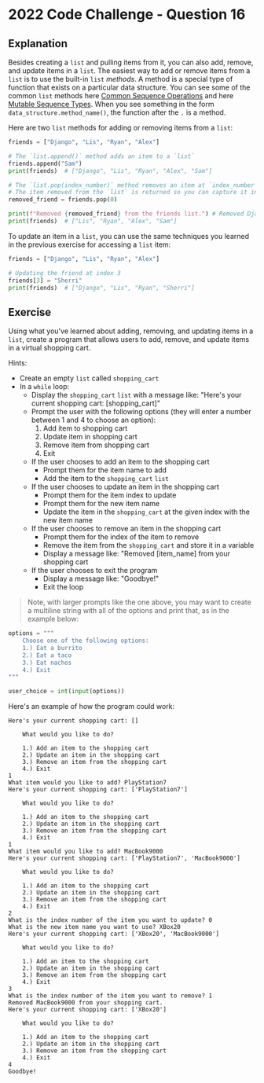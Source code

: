 # 2022 Code Challenge - Question 16 

## Explanation

Besides creating a `list` and pulling items from it, you can also add, remove, and update items in a `list`.
The easiest way to add or remove items from a `list` is to use the built-in `list` *methods*. A method is a
special type of function that exists on a particular data structure. You can see some of the common `list`
methods here [Common Sequence Operations](https://docs.python.org/3/library/stdtypes.html#common-sequence-operations)
and here [Mutable Sequence Types](https://docs.python.org/3/library/stdtypes.html#mutable-sequence-types). 
When you see something in the form `data_structure.method_name()`, the function after the `.` is a method.

Here are two `list` methods for adding or removing items from a `list`:

```python
friends = ["Django", "Lis", "Ryan", "Alex"]

# The `list.append()` method adds an item to a `list`
friends.append("Sam")
print(friends)  # ["Django", "Lis", "Ryan", "Alex", "Sam"]

# The `list.pop(index_number)` method removes an item at `index_number` from a `list`
# The item removed from the `list` is returned so you can capture it in a variable if you wish
removed_friend = friends.pop(0)

print(f"Removed {removed_friend} from the friends list.") # Removed Django from the friends list.
print(friends)  # ["Lis", "Ryan", "Alex", "Sam"] 
```

To update an item in a `list`, you can use the same techniques you learned in the previous exercise for
accessing a `list` item:

```python
friends = ["Django", "Lis", "Ryan", "Alex"]

# Updating the friend at index 3
friends[3] = "Sherri"
print(friends)  # ["Django", "Lis", "Ryan", "Sherri"]
```

## Exercise

Using what you've learned about adding, removing, and updating items in a `list`, create a program
that allows users to add, remove, and update items in a virtual shopping cart.

Hints:
- Create an empty `list` called `shopping_cart`
- In a `while` loop:
    - Display the `shopping_cart` `list` with a message like: "Here's your current shopping cart: [shopping_cart]"
    - Prompt the user with the following options (they will enter a number between 1 and 4 to choose an option):
        1. Add item to shopping cart
        2. Update item in shopping cart
        3. Remove item from shopping cart
        4. Exit
    - If the user chooses to add an item to the shopping cart
        - Prompt them for the item name to add
        - Add the item to the `shopping_cart` `list`
    - If the user chooses to update an item in the shopping cart
        - Prompt them for the item index to update
        - Prompt them for the new item name
        - Update the item in the `shopping_cart` at the given index with the new item name
    - If the user chooses to remove an item in the shopping cart
        - Prompt them for the index of the item to remove
        - Remove the item from the `shopping_cart` and store it in a variable
        - Display a message like: "Removed [item_name] from your shopping cart
    - If the user chooses to exit the program
        - Display a message like: "Goodbye!"
        - Exit the loop

> Note, with larger prompts like the one above, you may want to create a multiline
> string with all of the options and print that, as in the example below:

```python
options = """
    Choose one of the following options:
    1.) Eat a burrito
    2.) Eat a taco
    3.) Eat nachos
    4.) Exit
"""

user_choice = int(input(options))
```

Here's an example of how the program could work:

```text
Here's your current shopping cart: []

    What would you like to do?

    1.) Add an item to the shopping cart
    2.) Update an item in the shopping cart
    3.) Remove an item from the shopping cart
    4.) Exit
1
What item would you like to add? PlayStation7
Here's your current shopping cart: ['PlayStation7']

    What would you like to do?

    1.) Add an item to the shopping cart
    2.) Update an item in the shopping cart
    3.) Remove an item from the shopping cart
    4.) Exit
1
What item would you like to add? MacBook9000
Here's your current shopping cart: ['PlayStation7', 'MacBook9000']

    What would you like to do?

    1.) Add an item to the shopping cart
    2.) Update an item in the shopping cart
    3.) Remove an item from the shopping cart
    4.) Exit
2
What is the index number of the item you want to update? 0
What is the new item name you want to use? XBox20
Here's your current shopping cart: ['XBox20', 'MacBook9000']

    What would you like to do?

    1.) Add an item to the shopping cart
    2.) Update an item in the shopping cart
    3.) Remove an item from the shopping cart
    4.) Exit
3
What is the index number of the item you want to remove? 1
Removed MacBook9000 from your shopping cart.
Here's your current shopping cart: ['XBox20']

    What would you like to do?

    1.) Add an item to the shopping cart
    2.) Update an item in the shopping cart
    3.) Remove an item from the shopping cart
    4.) Exit
4
Goodbye!
```

